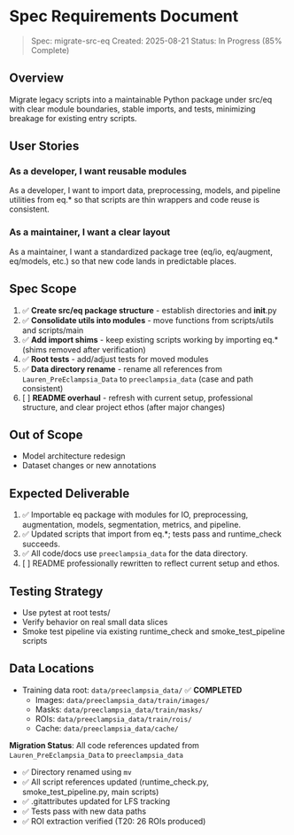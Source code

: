 # Spec Requirements Document

> Spec: migrate-src-eq
> Created: 2025-08-21
> Status: In Progress (85% Complete)

## Overview

Migrate legacy scripts into a maintainable Python package under src/eq with clear module boundaries, stable imports, and tests, minimizing breakage for existing entry scripts.

## User Stories

### As a developer, I want reusable modules

As a developer, I want to import data, preprocessing, models, and pipeline utilities from eq.* so that scripts are thin wrappers and code reuse is consistent.

### As a maintainer, I want a clear layout

As a maintainer, I want a standardized package tree (eq/io, eq/augment, eq/models, etc.) so that new code lands in predictable places.

## Spec Scope

1. ✅ **Create src/eq package structure** - establish directories and __init__.py
2. ✅ **Consolidate utils into modules** - move functions from scripts/utils and scripts/main
3. ✅ **Add import shims** - keep existing scripts working by importing eq.* (shims removed after verification)
4. ✅ **Root tests** - add/adjust tests for moved modules
5. ✅ **Data directory rename** - rename all references from `Lauren_PreEclampsia_Data` to `preeclampsia_data` (case and path consistent)
6. [ ] **README overhaul** - refresh with current setup, professional structure, and clear project ethos (after major changes)

## Out of Scope

- Model architecture redesign
- Dataset changes or new annotations

## Expected Deliverable

1. ✅ Importable eq package with modules for IO, preprocessing, augmentation, models, segmentation, metrics, and pipeline.
2. ✅ Updated scripts that import from eq.*; tests pass and runtime_check succeeds.
3. ✅ All code/docs use `preeclampsia_data` for the data directory.
4. [ ] README professionally rewritten to reflect current setup and ethos.

## Testing Strategy

- Use pytest at root tests/
- Verify behavior on real small data slices
- Smoke test pipeline via existing runtime_check and smoke_test_pipeline scripts

## Data Locations

- Training data root: `data/preeclampsia_data/` ✅ **COMPLETED**
  - Images: `data/preeclampsia_data/train/images/`
  - Masks:  `data/preeclampsia_data/train/masks/`
  - ROIs:   `data/preeclampsia_data/train/rois/`
  - Cache:  `data/preeclampsia_data/cache/`

**Migration Status**: All code references updated from `Lauren_PreEclampsia_Data` to `preeclampsia_data`
- ✅ Directory renamed using `mv`
- ✅ All script references updated (runtime_check.py, smoke_test_pipeline.py, main scripts)
- ✅ .gitattributes updated for LFS tracking
- ✅ Tests pass with new data paths
- ✅ ROI extraction verified (T20: 26 ROIs produced)


